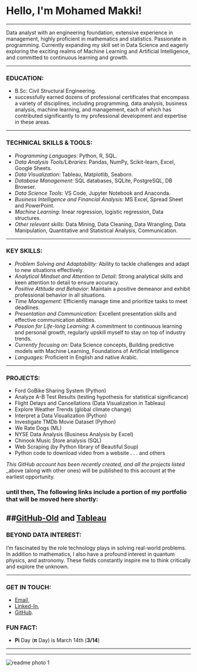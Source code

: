 # Hello, I'm **Mohamed Makki**!
---


Data analyst with an engineering foundation, extensive experience in management, highly proficient in mathematics and statistics. Passionate in programming. Currently expanding my skill set in Data Science and eagerly exploring the exciting realms of Machine Learning and Artificial Intelligence, and committed to continuous learning and growth.

---

### EDUCATION:
- B.Sc: Civil Structural Engineering.
- successfully earned dozens of professional certificates that encompass a variety of disciplines, including programming, data analysis, business analysis, machine learning, and management, each of which has contributed significantly to my professional development and expertise in these areas.
---
### TECHNICAL SKILLS & TOOLS:

- *Programming Languages*: Python, R, SQL.   
- *Data Analysis Tools/Libraries*: Pandas, NumPy, Scikit-learn, Excel, Google Sheets.  
- *Data Visualization*: Tableau, Matplotlib, Seaborn.  
- *Database Management*: SQL databases, SQLite, PostgreSQL, DB Browser.  
- *Data Science Tools*: VS Code, Jupyter Notebook and Anaconda.  
- *Business Intelligence and Financial Analysis*: MS Excel, Spread Sheet and PowerPoint.   
- *Machine Learning*: linear regression, logistic regression, Data structures.   
- *Other relevant skills*: Data Mining, Data Cleaning, Data Wrangling, Data Manipulation, Quantitative and Statistical Analysis, Communication.

---
 
### KEY SKILLS:

- _Problem Solving and Adaptability:_ Ability to tackle challenges and adapt to new situations effectively.  
- _Analytical Mindset and Attention to Detail:_ Strong analytical skills and keen attention to detail to ensure accuracy.  
- _Positive Attitude and Behavior:_ Maintain a positive demeanor and exhibit professional behavior in all situations.  
- _Time Management:_ Efficiently manage time and prioritize tasks to meet deadlines.  
- _Presentation and Communication:_ Excellent presentation skills and effective communication abilities.  
- _Passion for Life-long Learning:_ A commitment to continuous learning and personal growth, regularly upskill myself to stay on top of industry trends. 
- _Currently focusing on:_ Data Science concepts, Building predictive models with Machine Learning, Foundations of Artificial Intelligence  
- _Languages:_ Proficient in English and native Arabic.

---
### PROJECTS:
- Ford GoBike Sharing System (Python)
- Analyze A-B Test Results (testing hypothesis for statistical significance)
- Flight Delays and Cancellations (Data Visualization in Tableau)
- Explore Weather Trends (global climate change)
- Interpret a Data Visualization (Python)
- Investigate TMDb Movie Dataset (Python)
- We Rate Dogs (ML)
- NYSE Data Analysis (Business Analysis by Excel)
- Chinook Music Store analysis (SQL)
- Web Scraping (by Python library of Beautiful Soup)
- Python code to download video from a website . . . and others

_This GitHub account has been recently created, and all the projects listed_
_above (along with other ones) will be published to this account at the earliest opportunity.

### until then, The following links include a portion of my portfolio that will be moved here shortly:
##[GitHub-Old](https://github.com/ugtta?tab=repositories) and [Tableau](https://public.tableau.com/app/profile/m5503/vizzes)
---

### BEYOND DATA INTEREST:

I’m fascinated by the role technology plays in solving real-world problems. In addition to mathematics, I also have a profound interest in quantum physics, and astronomy. These fields constantly inspire me to think critically and explore the unknown.

---

### GET IN TOUCH:  
- [Email](mailto:mohd.maky@gmail.com),   
- [Linked-In](https://www.linkedin.com/in/mohamed-ahmed-68810910),  
- [GitHub](https://github.com/mohd-makki).
  



   
### FUN FACT:     
- **Pi** Day (**π** Day) is March 14th (**3/14**)            
  
---
---
![readme photo 1](https://github.com/user-attachments/assets/76d693bc-b6ac-46bf-b9e4-c1c2a1624ccd)
